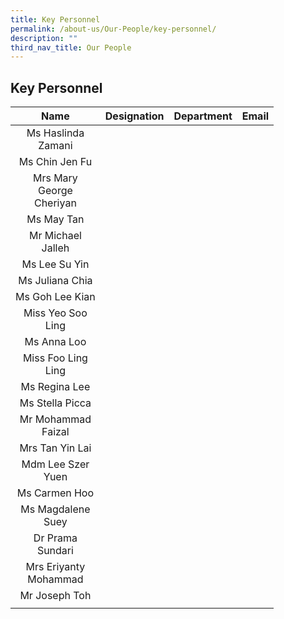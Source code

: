 ```yaml
---
title: Key Personnel
permalink: /about-us/Our-People/key-personnel/
description: ""
third_nav_title: Our People
---
```

## Key Personnel

| Name  | Designation  | Department  | Email  |
|:-:|---|---|---|
| Ms Haslinda<br> Zamani  |   |   |   |
| Ms Chin Jen Fu  |   |   |   |
| Mrs Mary<br> George <br>Cheriyan  |   |   |   |
| Ms May Tan  |   |   |   |
| Mr Michael <br>Jalleh  |   |   |   |
| Ms Lee Su Yin  |   |   |   |
| Ms Juliana Chia  |   |   |   |
| Ms Goh Lee Kian  |   |   |   |
| Miss Yeo Soo<br> Ling  |   |   |   |
| Ms Anna Loo  |   |   |   |
| Miss Foo Ling <br>Ling  |   |   |   |
| Ms Regina Lee  |   |   |   |
| Ms Stella Picca  |   |   |   |
| Mr Mohammad<br> Faizal  |   |   |   |
| Mrs Tan Yin Lai  |   |   |   |
| Mdm Lee Szer<br> Yuen  |   |   |   |
| Ms Carmen Hoo  |   |   |   |
| Ms Magdalene<br> Suey  |   |   |   |
| Dr Prama <br>Sundari  |   |   |   |
| Mrs Eriyanty <br>Mohammad  |   |   |   |
| Mr Joseph Toh  |   |   |   |
|   |   |   |   |
